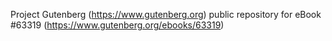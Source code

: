 Project Gutenberg (https://www.gutenberg.org) public repository for eBook #63319 (https://www.gutenberg.org/ebooks/63319)
